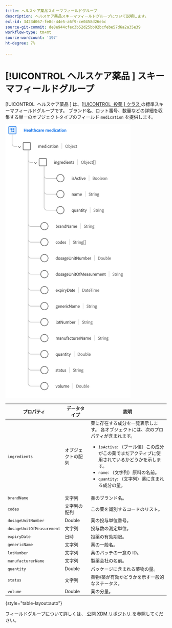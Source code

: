 ```yaml
---
title: ヘルスケア薬品スキーマフィールドグループ
description: ヘルスケア薬品スキーマフィールドグループについて説明します。
exl-id: 3423d067-fe8c-44e5-a6f9-ce0458d26ebc
source-git-commit: de8e944cfec3b52d25bb02bcfebe57d6a2a35e39
workflow-type: tm+mt
source-wordcount: '197'
ht-degree: 7%

---
```


# [!UICONTROL &#x200B; ヘルスケア薬品 &#x200B;] スキーマフィールドグループ

[!UICONTROL &#x200B; ヘルスケア薬品 &#x200B;] は、[[!UICONTROL &#x200B; 投薬 &#x200B;] クラス ](../../classes/medication.md) の標準スキーマフィールドグループです。 ブランド名、ロット番号、数量などの詳細を収集する単一のオブジェクトタイプのフィールド `medication` を提供します。

![](../../images/field-groups/healthcare-medication.png)

| プロパティ | データタイプ | 説明 |
| --- | --- | --- |
| `ingredients` | オブジェクトの配列 | 薬に存在する成分を一覧表示します。 各オブジェクトには、次のプロパティが含まれます。 <ul><li>`isActive`: （ブール値）この成分がこの薬でまだアクティブに使用されているかどうかを示します。</li><li>`name`: （文字列）原料の名前。</li><li>`quantity`: （文字列）薬に含まれる成分の量。</li></ul> |
| `brandName` | 文字列 | 薬のブランド名。 |
| `codes` | 文字列の配列 | この薬を識別するコードのリスト。 |
| `dosageUnitNumber` | Double | 薬の投与単位番号。 |
| `dosageUnitOfMeasurement` | 文字列 | 投与数の測定単位。 |
| `expiryDate` | 日時 | 投薬の有効期限。 |
| `genericName` | 文字列 | 薬の一般名。 |
| `lotNumber` | 文字列 | 薬のバッチの一意の ID。 |
| `manufacturerName` | 文字列 | 製薬会社の名前。 |
| `quantity` | Double | パッケージに含まれる薬物の量。 |
| `status` | 文字列 | 薬物/薬が有効かどうかを示す一般的なステータス。 |
| `volume` | Double | 薬の分量。 |

{style="table-layout:auto"}

フィールドグループについて詳しくは、[ 公開 XDM リポジトリ ](https://github.com/adobe/xdm/blob/master/components/fieldgroups/medication/healthcare-medication.schema.json) を参照してください。
